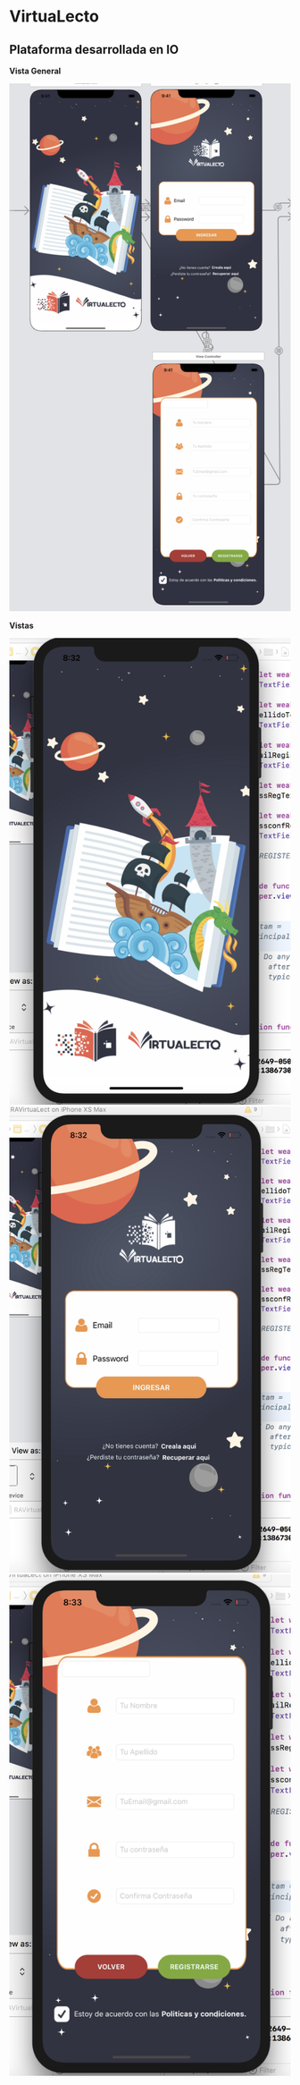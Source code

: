 # VirtuaLecto
## **Plataforma desarrollada en IO**

**Vista General**

![alt text](https://github.com/christian58/VirtuaLecto/blob/master/virtual0.png)

**Vistas**

![alt text](https://github.com/christian58/VirtuaLecto/blob/master/virtual1.png)
![alt text](https://github.com/christian58/VirtuaLecto/blob/master/virtual2.png)
![alt text](https://github.com/christian58/VirtuaLecto/blob/master/virtual3.png)
